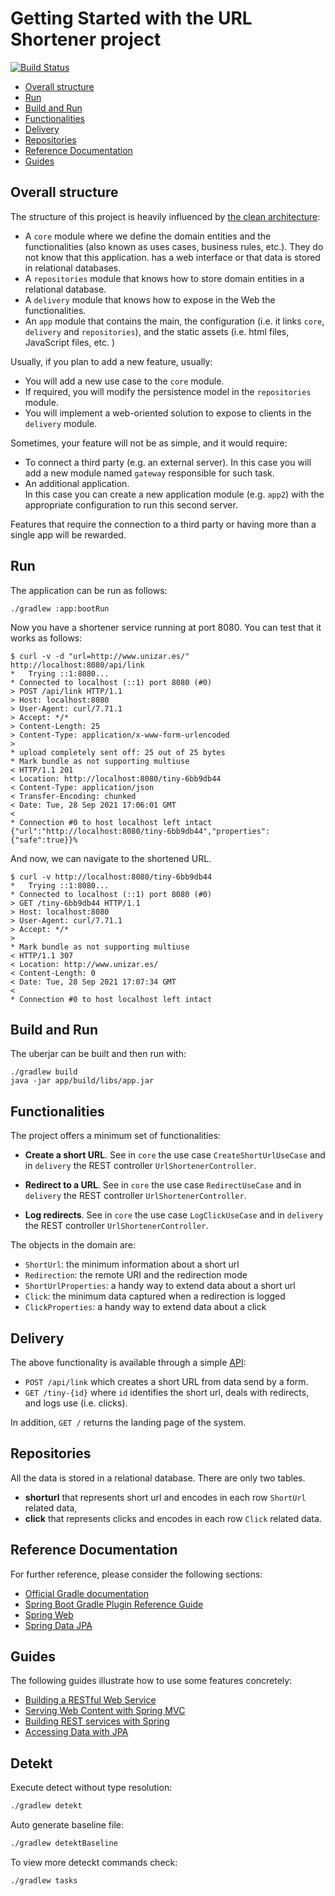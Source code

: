 # Getting Started with the URL Shortener project
[![Build Status](../../actions/workflows/ci.yml/badge.svg)](../../actions/workflows/ci.yml)

* [Overall structure](#overall-structure)
* [Run](#run)
* [Build and Run](#build-and-run)
* [Functionalities](#functionalities)
* [Delivery](#delivery)
* [Repositories](#repositories)
* [Reference Documentation](#reference-documentation)
* [Guides](#guides)

## Overall structure

The structure of this project is heavily influenced by
[the clean architecture](https://blog.cleancoder.com/uncle-bob/2012/08/13/the-clean-architecture.html):

* A `core` module where we define the domain entities and the functionalities
  (also known as uses cases, business rules, etc.). They do not know that this application.
  has a web interface or that data is stored in relational databases.
* A `repositories` module that knows how to store domain entities in a relational database.
* A `delivery` module that knows how to expose in the Web the functionalities.
* An `app` module that contains the main, the configuration (i.e. it links `core`, `delivery` and `repositories`),
  and the static assets (i.e. html files, JavaScript files, etc. )

Usually, if you plan to add a new feature, usually:

* You will add a new use case to the `core` module.
* If required, you will modify the persistence model in the `repositories` module.
* You will implement a web-oriented solution to expose to clients in the `delivery` module.

Sometimes, your feature will not be as simple, and it would require:

* To connect a third party (e.g. an external server).
  In this case you will add a new module named `gateway` responsible for such task.
* An additional application.  
  In this case you can create a new application module (e.g. `app2`) with the appropriate configuration to run this second server.

Features that require the connection to a third party or having more than a single app will be rewarded.

## Run

The application can be run as follows:

```shell
./gradlew :app:bootRun
```

Now you have a shortener service running at port 8080. You can test that it works as follows:

```shell
$ curl -v -d "url=http://www.unizar.es/" http://localhost:8080/api/link
*   Trying ::1:8080...
* Connected to localhost (::1) port 8080 (#0)
> POST /api/link HTTP/1.1
> Host: localhost:8080
> User-Agent: curl/7.71.1
> Accept: */*
> Content-Length: 25
> Content-Type: application/x-www-form-urlencoded
> 
* upload completely sent off: 25 out of 25 bytes
* Mark bundle as not supporting multiuse
< HTTP/1.1 201 
< Location: http://localhost:8080/tiny-6bb9db44
< Content-Type: application/json
< Transfer-Encoding: chunked
< Date: Tue, 28 Sep 2021 17:06:01 GMT
< 
* Connection #0 to host localhost left intact
{"url":"http://localhost:8080/tiny-6bb9db44","properties":{"safe":true}}%   
```

And now, we can navigate to the shortened URL.

```shell
$ curl -v http://localhost:8080/tiny-6bb9db44
*   Trying ::1:8080...
* Connected to localhost (::1) port 8080 (#0)
> GET /tiny-6bb9db44 HTTP/1.1
> Host: localhost:8080
> User-Agent: curl/7.71.1
> Accept: */*
> 
* Mark bundle as not supporting multiuse
< HTTP/1.1 307 
< Location: http://www.unizar.es/
< Content-Length: 0
< Date: Tue, 28 Sep 2021 17:07:34 GMT
< 
* Connection #0 to host localhost left intact
```

## Build and Run

The uberjar can be built and then run with:

```shell
./gradlew build
java -jar app/build/libs/app.jar
```

## Functionalities

The project offers a minimum set of functionalities:

* **Create a short URL**.
  See in `core` the use case `CreateShortUrlUseCase` and in `delivery` the REST controller `UrlShortenerController`.

* **Redirect to a URL**.
  See in `core` the use case `RedirectUseCase` and in `delivery` the REST controller `UrlShortenerController`.

* **Log redirects**.
  See in `core` the use case `LogClickUseCase` and in `delivery` the REST controller `UrlShortenerController`.

The objects in the domain are:

* `ShortUrl`: the minimum information about a short url
* `Redirection`:  the remote URI and the redirection mode
* `ShortUrlProperties`: a handy way to extend data about a short url
* `Click`: the minimum data captured when a redirection is logged
* `ClickProperties`: a handy way to extend data about a click

## Delivery

The above functionality is available through a simple [API](http://localhost:8080/swagger-ui/index.html):

* `POST /api/link` which creates a short URL from data send by a form.
* `GET /tiny-{id}` where `id` identifies the short url, deals with redirects, and logs use (i.e. clicks).

In addition, `GET /` returns the landing page of the system.

## Repositories

All the data is stored in a relational database.
There are only two tables.

* **shorturl** that represents short url and encodes in each row `ShortUrl` related data,
* **click** that represents clicks and encodes in each row `Click` related data.

## Reference Documentation

For further reference, please consider the following sections:

* [Official Gradle documentation](https://docs.gradle.org)
* [Spring Boot Gradle Plugin Reference Guide](https://docs.spring.io/spring-boot/docs/current/gradle-plugin/reference/htmlsingle/)
* [Spring Web](https://docs.spring.io/spring-boot/docs/2.7.3/reference/htmlsingle/#boot-features-developing-web-applications)
* [Spring Data JPA](https://docs.spring.io/spring-boot/docs/2.7.3/reference/htmlsingle/#boot-features-jpa-and-spring-data)

## Guides

The following guides illustrate how to use some features concretely:

* [Building a RESTful Web Service](https://spring.io/guides/gs/rest-service/)
* [Serving Web Content with Spring MVC](https://spring.io/guides/gs/serving-web-content/)
* [Building REST services with Spring](https://spring.io/guides/tutorials/rest/)
* [Accessing Data with JPA](https://spring.io/guides/gs/accessing-data-jpa/)

## Detekt

Execute detect without type resolution:

```bash
./gradlew detekt
```

Auto generate baseline file:

```bash
./gradlew detektBaseline
```

To view more deteckt commands check:

```bash
./gradlew tasks
```
